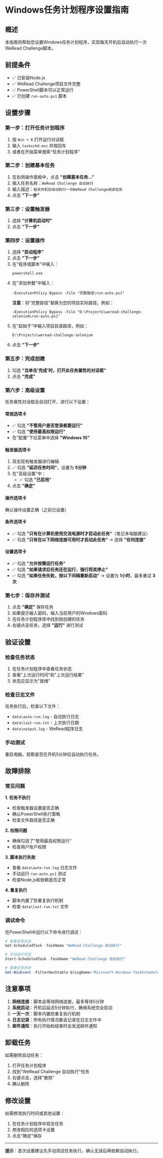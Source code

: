 # Windows任务计划程序设置指南

## 概述
本指南将帮助您设置Windows任务计划程序，实现每天开机后自动执行一次WeRead Challenge脚本。

## 前提条件
- ✅ 已安装Node.js
- ✅ WeRead Challenge项目文件完整
- ✅ PowerShell脚本可以正常运行
- ✅ 已创建 `run-auto.ps1` 脚本

## 设置步骤

### 第一步：打开任务计划程序
1. 按 `Win + R` 打开运行对话框
2. 输入 `taskschd.msc` 并按回车
3. 或者在开始菜单搜索"任务计划程序"

### 第二步：创建基本任务
1. 在右侧操作面板中，点击 **"创建基本任务..."**
2. 输入任务名称：`WeRead Challenge 自动执行`
3. 输入描述：`每天开机后自动执行一次WeRead Challenge阅读任务`
4. 点击 **"下一步"**

### 第三步：设置触发器
1. 选择 **"计算机启动时"**
2. 点击 **"下一步"**

### 第四步：设置操作
1. 选择 **"启动程序"**
2. 点击 **"下一步"**
3. 在"程序或脚本"中输入：
   ```
   powershell.exe
   ```
4. 在"添加参数"中输入：
   ```
   -ExecutionPolicy Bypass -File "完整路径\run-auto.ps1"
   ```
   **注意**：将"完整路径"替换为您的项目实际路径，例如：
   ```
   -ExecutionPolicy Bypass -File "D:\Projects\weread-challenge-selenium\run-auto.ps1"
   ```
5. 在"起始于"中输入项目目录路径，例如：
   ```
   D:\Projects\weread-challenge-selenium
   ```
6. 点击 **"下一步"**

### 第五步：完成创建
1. 勾选 **"当单击'完成'时，打开此任务属性的对话框"**
2. 点击 **"完成"**

### 第六步：高级设置
任务属性对话框会自动打开，进行以下设置：

#### 常规选项卡
- ✅ 勾选 **"不管用户是否登录都要运行"**
- ✅ 勾选 **"使用最高权限运行"**
- 在"配置"下拉菜单中选择 **"Windows 10"**

#### 触发器选项卡
1. 双击现有触发器进行编辑
2. ✅ 勾选 **"延迟任务时间"**，设置为 **5分钟**
3. 在"高级设置"中：
   - ✅ 勾选 **"已启用"**
4. 点击 **"确定"**

#### 操作选项卡
确认操作设置正确（之前已设置）

#### 条件选项卡
- ✅ 勾选 **"只有在计算机使用交流电源时才启动此任务"**（笔记本电脑建议）
- ✅ 勾选 **"只有在以下网络连接可用时才启动此任务"** → 选择 **"任何连接"**

#### 设置选项卡
- ✅ 勾选 **"允许按需运行任务"**
- ✅ 勾选 **"如果请求后任务还在运行，强行将其停止"**
- ✅ 勾选 **"如果任务失败，按以下间隔重新启动"** → 设置为 **1小时**，最多重试 **3次**

### 第七步：保存并测试
1. 点击 **"确定"** 保存任务
2. 如果提示输入密码，输入当前用户的Windows密码
3. 在任务计划程序库中找到刚创建的任务
4. 右键点击任务，选择 **"运行"** 进行测试

## 验证设置

### 检查任务状态
1. 在任务计划程序中查看任务状态
2. 查看"上次运行时间"和"上次运行结果"
3. 状态应显示为"就绪"

### 检查日志文件
任务执行后，检查以下文件：
- `data\auto-run.log` - 自动执行日志
- `data\last-run.txt` - 上次执行日期
- `data\output.log` - WeRead程序日志

### 手动测试
重启电脑，观察是否在开机5分钟后自动执行任务。

## 故障排除

### 常见问题

**1. 任务不执行**
- 检查触发器设置是否正确
- 确认PowerShell执行策略
- 检查文件路径是否正确

**2. 权限问题**
- 确保勾选了"使用最高权限运行"
- 检查用户账户权限

**3. 脚本执行失败**
- 查看 `data\auto-run.log` 日志文件
- 手动运行 `run-auto.ps1` 测试
- 检查Node.js和依赖是否正常

**4. 重复执行**
- 脚本内置了防重复执行机制
- 检查 `data\last-run.txt` 文件

### 调试命令
在PowerShell中运行以下命令进行调试：
```powershell
# 查看任务状态
Get-ScheduledTask -TaskName "WeRead Challenge 自动执行"

# 手动运行任务
Start-ScheduledTask -TaskName "WeRead Challenge 自动执行"

# 查看任务历史
Get-WinEvent -FilterHashtable @{LogName="Microsoft-Windows-TaskScheduler/Operational"}
```

## 注意事项

1. **网络连接**：脚本会等待网络连接，最多等待5分钟
2. **系统启动**：开机后延迟5分钟执行，确保系统完全启动
3. **一天一次**：脚本内置防重复执行机制
4. **日志记录**：所有执行情况都会记录在日志文件中
5. **邮件通知**：执行开始和结束时会发送邮件通知

## 卸载任务

如需删除自动任务：
1. 打开任务计划程序
2. 找到"WeRead Challenge 自动执行"任务
3. 右键点击，选择"删除"
4. 确认删除

## 修改设置

如需修改执行时间或其他设置：
1. 在任务计划程序中双击任务
2. 修改相应的选项卡设置
3. 点击"确定"保存

---

**提示**：首次设置建议先手动测试任务执行，确认无误后再依赖自动执行。
